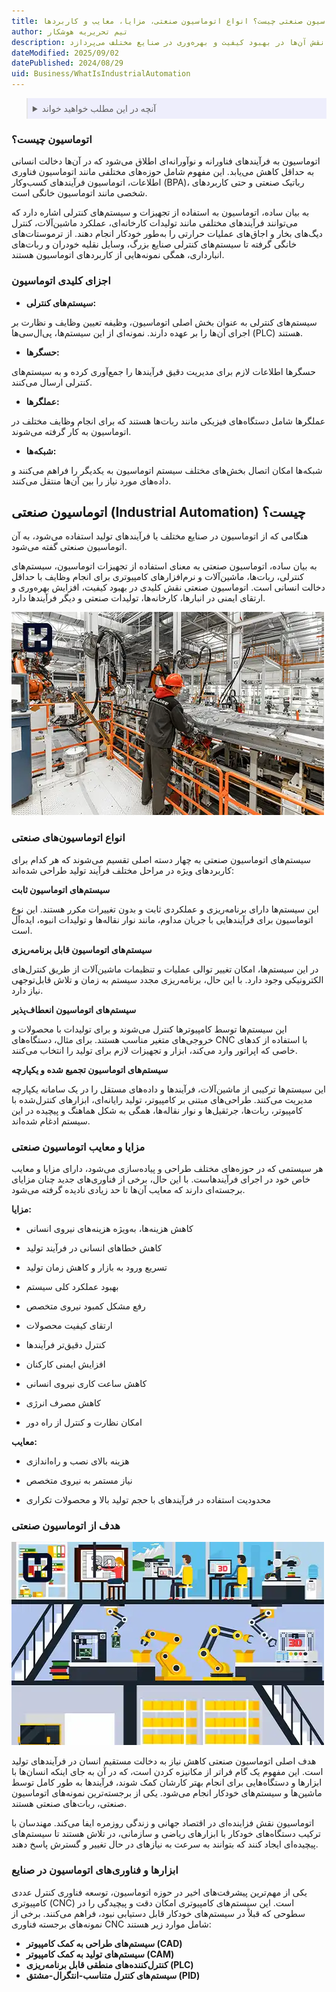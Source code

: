 ```yaml
---
title: اتوماسیون صنعتی چیست؟ انواع اتوماسیون صنعتی، مزایا، معایب و کاربردها
author: تیم تحریریه هوشکار
description: اتوماسیون به کارگیری فناوری برای انجام خودکار فرآیندها با کمترین دخالت انسانی است. این متن به بررسی انواع سیستم‌های اتوماسیون و نقش آن‌ها در بهبود کیفیت و بهره‌وری در صنایع مختلف می‌پردازد.
dateModified: 2025/09/02
datePublished: 2024/08/29
uid: Business/WhatIsIndustrialAutomation
---
```


<blockquote style="background-color:#eeeefc; padding:0.5rem">
<details>
  <summary>آنچه در این مطلب خواهید خواند</summary>
  <ul>
    <li>اتوماسیون چیست؟</li>
    <li>اجزای کلیدی اتوماسیون</li>
    <li>اتوماسیون صنعتی (Industrial Automation) چیست؟</li>
    <li>انواع اتوماسیون‌های صنعتی</li>
    <li>مزایا و معایب اتوماسیون صنعتی</li>
    <li>هدف از اتوماسیون صنعتی</li>
    <li>ابزارها و فناوری‌های اتوماسیون در صنایع</li>
  </ul>
</details>
</blockquote>

### اتوماسیون چیست؟
اتوماسیون به فرآیندهای فناورانه و نوآورانه‌ای اطلاق می‌شود که در آن‌ها دخالت انسانی به حداقل کاهش می‌یابد. این مفهوم شامل حوزه‌های مختلفی مانند اتوماسیون فناوری اطلاعات، اتوماسیون فرآیندهای کسب‌وکار (BPA)، رباتیک صنعتی و حتی کاربردهای شخصی مانند اتوماسیون خانگی است.

به بیان ساده، اتوماسیون به استفاده از تجهیزات و سیستم‌های کنترلی اشاره دارد که می‌توانند فرآیندهای مختلفی مانند تولیدات کارخانه‌ای، عملکرد ماشین‌آلات، کنترل دیگ‌های بخار و اجاق‌های عملیات حرارتی را به‌طور خودکار انجام دهند. از ترموستات‌های خانگی گرفته تا سیستم‌های کنترلی صنایع بزرگ، وسایل نقلیه خودران و ربات‌های انبارداری، همگی نمونه‌هایی از کاربردهای اتوماسیون هستند.

### اجزای کلیدی اتوماسیون

- **سیستم‌های کنترلی:**

 سیستم‌های کنترلی به عنوان بخش اصلی اتوماسیون، وظیفه تعیین وظایف و نظارت بر اجرای آن‌ها را بر عهده دارند. نمونه‌ای از این سیستم‌ها، پی‌ال‌سی‌ها (PLC) هستند.

- **حسگرها:** 

حسگرها اطلاعات لازم برای مدیریت دقیق فرآیندها را جمع‌آوری کرده و به سیستم‌های کنترلی ارسال می‌کنند.

- **عملگرها:**

 عملگرها شامل دستگاه‌های فیزیکی مانند ربات‌ها هستند که برای انجام وظایف مختلف در اتوماسیون به کار گرفته می‌شوند.

- **شبکه‌ها:**

 شبکه‌ها امکان اتصال بخش‌های مختلف سیستم اتوماسیون به یکدیگر را فراهم می‌کنند و داده‌های مورد نیاز را بین آن‌ها منتقل می‌کنند.

## اتوماسیون صنعتی (Industrial Automation) چیست؟

هنگامی که از اتوماسیون در صنایع مختلف یا فرآیندهای تولید استفاده می‌شود، به آن اتوماسیون صنعتی  گفته می‌شود.

به بیان ساده، اتوماسیون صنعتی به معنای استفاده از تجهیزات اتوماسیون، سیستم‌های کنترلی، ربات‌ها، ماشین‌آلات و نرم‌افزارهای کامپیوتری برای انجام وظایف با حداقل دخالت انسانی است. اتوماسیون صنعتی نقش کلیدی در بهبود کیفیت، افزایش بهره‌وری و ارتقای ایمنی در انبارها، کارخانه‌ها، تولیدات صنعتی و دیگر فرآیندها دارد.

![طبقه بندی انواع سیستم های اتوماسیون صنعتی](./Images/IndustrialAutomation.webp)

### انواع اتوماسیون‌های صنعتی

سیستم‌های اتوماسیون صنعتی به چهار دسته اصلی تقسیم می‌شوند که هر کدام برای کاربردهای ویژه در مراحل مختلف فرآیند تولید طراحی شده‌اند:

**سیستم‌های اتوماسیون ثابت** 

این سیستم‌ها دارای برنامه‌ریزی و عملکردی ثابت و بدون تغییرات مکرر هستند. این نوع اتوماسیون برای فرآیندهایی با جریان مداوم، مانند نوار نقاله‌ها و تولیدات انبوه، ایده‌آل است.

**سیستم‌های اتوماسیون قابل برنامه‌ریزی** 

در این سیستم‌ها، امکان تغییر توالی عملیات و تنظیمات ماشین‌آلات از طریق کنترل‌های الکترونیکی وجود دارد. با این حال، برنامه‌ریزی مجدد سیستم به زمان و تلاش قابل‌توجهی نیاز دارد.

**سیستم‌های اتوماسیون انعطاف‌پذیر**  

این سیستم‌ها توسط کامپیوترها کنترل می‌شوند و برای تولیدات با محصولات و خروجی‌های متغیر مناسب هستند. برای مثال، دستگاه‌های CNC با استفاده از کدهای خاصی که اپراتور وارد می‌کند، ابزار و تجهیزات لازم برای تولید را انتخاب می‌کنند.

**سیستم‌های اتوماسیون تجمیع شده و یکپارچه**

این سیستم‌ها ترکیبی از ماشین‌آلات، فرآیندها و داده‌های مستقل را در یک سامانه یکپارچه مدیریت می‌کنند. طراحی‌های مبتنی بر کامپیوتر، تولید رایانه‌ای، ابزارهای کنترل‌شده با کامپیوتر، ربات‌ها، جرثقیل‌ها و نوار نقاله‌ها، همگی به شکل هماهنگ و پیچیده در این سیستم ادغام شده‌اند.

### مزایا و معایب اتوماسیون صنعتی

هر سیستمی که در حوزه‌های مختلف طراحی و پیاده‌سازی می‌شود، دارای مزایا و معایب خاص خود در اجرای فرآیندهاست. با این حال، برخی از فناوری‌های جدید چنان مزایای برجسته‌ای دارند که معایب آن‌ها تا حد زیادی نادیده گرفته می‌شود.

**مزایا:**

- کاهش هزینه‌ها، به‌ویژه هزینه‌های نیروی انسانی

- کاهش خطاهای انسانی در فرآیند تولید

- تسریع ورود به بازار و کاهش زمان تولید

- بهبود عملکرد کلی سیستم

- رفع مشکل کمبود نیروی متخصص

- ارتقای کیفیت محصولات

- کنترل دقیق‌تر فرآیندها

- افزایش ایمنی کارکنان

- کاهش ساعت کاری نیروی انسانی

- کاهش مصرف انرژی

- امکان نظارت و کنترل از راه دور

**معایب:**

- هزینه بالای نصب و راه‌اندازی

- نیاز مستمر به نیروی متخصص

- محدودیت استفاده در فرآیندهای با حجم تولید بالا و محصولات تکراری

### هدف از اتوماسیون صنعتی

![کاهش دخالت انسانی با اتوماسیون صنعتی](./Images/IndustrialAutomation2.webp)

هدف اصلی اتوماسیون صنعتی کاهش نیاز به دخالت مستقیم انسان در فرآیندهای تولید است. این مفهوم یک گام فراتر از مکانیزه کردن است، که در آن به جای اینکه انسان‌ها با ابزارها و دستگاه‌هایی برای انجام بهتر کارشان کمک شوند، فرآیندها به طور کامل توسط ماشین‌ها و سیستم‌های خودکار انجام می‌شود. یکی از برجسته‌ترین نمونه‌های اتوماسیون صنعتی، ربات‌های صنعتی هستند.

اتوماسیون نقش فزاینده‌ای در اقتصاد جهانی و زندگی روزمره ایفا می‌کند. مهندسان با ترکیب دستگاه‌های خودکار با ابزارهای ریاضی و سازمانی، در تلاش هستند تا سیستم‌های پیچیده‌ای ایجاد کنند که بتوانند به سرعت به نیازهای در حال تغییر و گسترش پاسخ دهند.

### ابزارها و فناوری‌های اتوماسیون در صنایع

یکی از مهم‌ترین پیشرفت‌های اخیر در حوزه اتوماسیون، توسعه فناوری کنترل عددی کامپیوتری (CNC) است. این سیستم‌های کامپیوتری امکان دقت و پیچیدگی را در سطوحی که قبلاً در سیستم‌های خودکار قابل دستیابی نبود، فراهم می‌کنند. برخی از نمونه‌های برجسته فناوری CNC شامل موارد زیر هستند:

- **سیستم‌های طراحی به کمک کامپیوتر (CAD)**
- **سیستم‌های تولید به کمک کامپیوتر (CAM)**
- **کنترل‌کننده‌های منطقی قابل برنامه‌ریزی (PLC)**
- **سیستم‌های کنترل متناسب-انتگرال-مشتق (PID)**